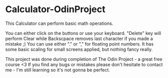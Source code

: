 # Calculator-OdinProject

This Calculator can perform basic math operations.

You can either click on the buttons or use your keyboard.
"Delete" key  will perform Clear while Backscpace removes last character if you made a mistake ;)
You can use either "." or "," for floating point numbers.
It has some basic scaling for small screens applied, but nothing fancy really.

This project was done during completion of The Odin Project - a great free course <3
If you find any bugs or mistakes please don't hesitate to contact me - I'm still learning so it's not gonna be perfect.
